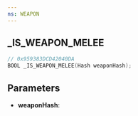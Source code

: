 ```yaml
---
ns: WEAPON
---
```

## _IS_WEAPON_MELEE

```c
// 0x959383DCD42040DA
BOOL _IS_WEAPON_MELEE(Hash weaponHash);
```

## Parameters
* **weaponHash**:
